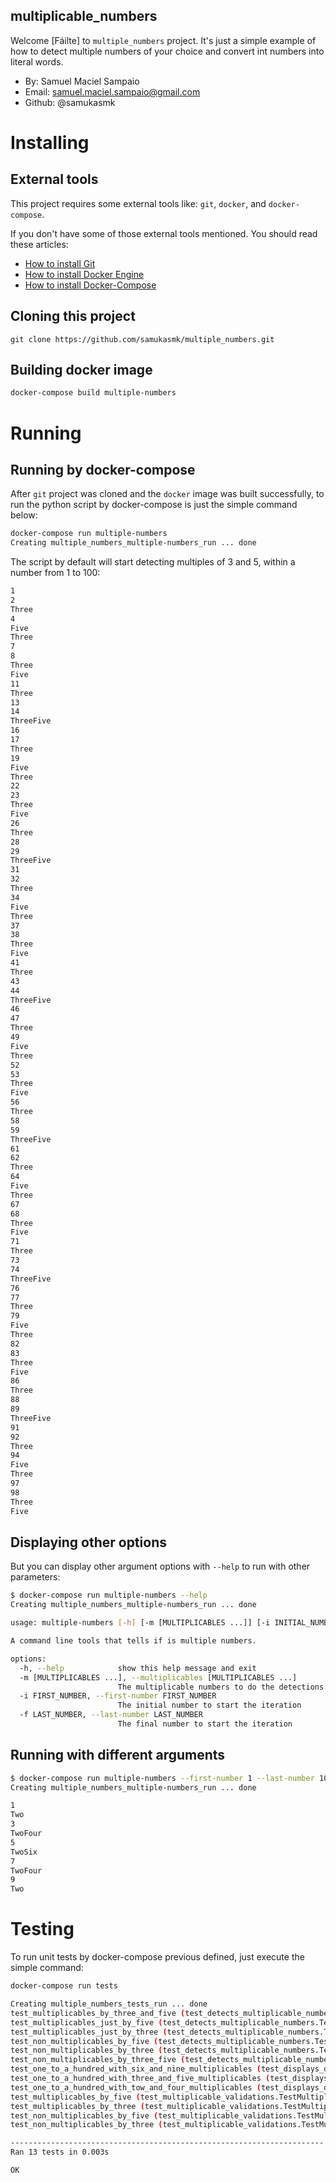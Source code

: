 multiplicable_numbers
---

Welcome [Fáilte] to `multiple_numbers` project. It's just a simple example of how to detect multiple numbers of your choice and convert int numbers into literal words.

- By: Samuel Maciel Sampaio
- Email: [samuel.maciel.sampaio@gmail.com](mailto:samuel.maciel.sampaio@gmail.com)
- Github: @samukasmk

# Installing

## External tools

This project requires some external tools like: `git`, `docker`, and `docker-compose`.

If you don't have some of those external tools mentioned. You should read these articles:
- [How to install Git](https://git-scm.com/book/en/v2/Getting-Started-Installing-Git)
- [How to install Docker Engine](https://docs.docker.com/engine/install/)
- [How to install Docker-Compose](https://docs.docker.com/compose/install/)


## Cloning this project

```
git clone https://github.com/samukasmk/multiple_numbers.git
```

## Building docker image

```sh
docker-compose build multiple-numbers
```

# Running

## Running by docker-compose
After `git` project was cloned and the `docker` image was built successfully, to run the python script by docker-compose is just the simple command below:

```sh
docker-compose run multiple-numbers
Creating multiple_numbers_multiple-numbers_run ... done
```

The script by default will start detecting multiples of 3 and 5, within a number from 1 to 100:
```sh
1
2
Three
4
Five
Three
7
8
Three
Five
11
Three
13
14
ThreeFive
16
17
Three
19
Five
Three
22
23
Three
Five
26
Three
28
29
ThreeFive
31
32
Three
34
Five
Three
37
38
Three
Five
41
Three
43
44
ThreeFive
46
47
Three
49
Five
Three
52
53
Three
Five
56
Three
58
59
ThreeFive
61
62
Three
64
Five
Three
67
68
Three
Five
71
Three
73
74
ThreeFive
76
77
Three
79
Five
Three
82
83
Three
Five
86
Three
88
89
ThreeFive
91
92
Three
94
Five
Three
97
98
Three
Five
```

## Displaying other options
But you can display other argument options with `--help` to run with other parameters:


```sh
$ docker-compose run multiple-numbers --help
Creating multiple_numbers_multiple-numbers_run ... done
```

```sh
usage: multiple-numbers [-h] [-m [MULTIPLICABLES ...]] [-i INITIAL_NUMBER] [-f FINAL_NUMBER]

A command line tools that tells if is multiple numbers.

options:
  -h, --help            show this help message and exit
  -m [MULTIPLICABLES ...], --multiplicables [MULTIPLICABLES ...]
                        The multiplicable numbers to do the detections.
  -i FIRST_NUMBER, --first-number FIRST_NUMBER
                        The initial number to start the iteration
  -f LAST_NUMBER, --last-number LAST_NUMBER
                        The final number to start the iteration
```

## Running with different arguments

```sh
$ docker-compose run multiple-numbers --first-number 1 --last-number 10 --multiplicables 2 4 6
Creating multiple_numbers_multiple-numbers_run ... done
```

```sh
1
Two
3
TwoFour
5
TwoSix
7
TwoFour
9
Two
```


# Testing

To run unit tests by docker-compose previous defined, just execute the simple command:

```sh
docker-compose run tests
```

```sh
Creating multiple_numbers_tests_run ... done
test_multiplicables_by_three_and_five (test_detects_multiplicable_numbers.TestDetectsMultiplicableNumbers.test_multiplicables_by_three_and_five) ... ok
test_multiplicables_just_by_five (test_detects_multiplicable_numbers.TestDetectsMultiplicableNumbers.test_multiplicables_just_by_five) ... ok
test_multiplicables_just_by_three (test_detects_multiplicable_numbers.TestDetectsMultiplicableNumbers.test_multiplicables_just_by_three) ... ok
test_non_multiplicables_by_five (test_detects_multiplicable_numbers.TestDetectsMultiplicableNumbers.test_non_multiplicables_by_five) ... ok
test_non_multiplicables_by_three (test_detects_multiplicable_numbers.TestDetectsMultiplicableNumbers.test_non_multiplicables_by_three) ... ok
test_non_multiplicables_by_three_five (test_detects_multiplicable_numbers.TestDetectsMultiplicableNumbers.test_non_multiplicables_by_three_five) ... ok
test_one_to_a_hundred_with_six_and_nine_multiplicables (test_displays_detected_numbers.TestDisplaysDetectedNumbers.test_one_to_a_hundred_with_six_and_nine_multiplicables) ... ok
test_one_to_a_hundred_with_three_and_five_multiplicables (test_displays_detected_numbers.TestDisplaysDetectedNumbers.test_one_to_a_hundred_with_three_and_five_multiplicables) ... ok
test_one_to_a_hundred_with_tow_and_four_multiplicables (test_displays_detected_numbers.TestDisplaysDetectedNumbers.test_one_to_a_hundred_with_tow_and_four_multiplicables) ... ok
test_multiplicables_by_five (test_multiplicable_validations.TestMultiplicableValidations.test_multiplicables_by_five) ... ok
test_multiplicables_by_three (test_multiplicable_validations.TestMultiplicableValidations.test_multiplicables_by_three) ... ok
test_non_multiplicables_by_five (test_multiplicable_validations.TestMultiplicableValidations.test_non_multiplicables_by_five) ... ok
test_non_multiplicables_by_three (test_multiplicable_validations.TestMultiplicableValidations.test_non_multiplicables_by_three) ... ok

----------------------------------------------------------------------
Ran 13 tests in 0.003s

OK
```
